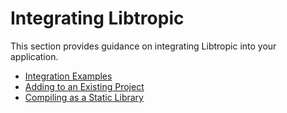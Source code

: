 # Integrating Libtropic
This section provides guidance on integrating Libtropic into your application.

- [Integration Examples](integration_examples.md)
- [Adding to an Existing Project](adding_to_project.md)
- [Compiling as a Static Library](compile_as_static_library.md)